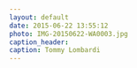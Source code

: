 ```yaml
---
layout: default
date: 2015-06-22 13:55:12
photo: IMG-20150622-WA0003.jpg
caption_header:  
caption: Tommy Lombardi
---
```

